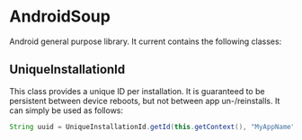 AndroidSoup
===========

Android general purpose library. It current contains the following classes:

UniqueInstallationId
------------
This class provides a unique ID per installation. It is guaranteed to be persistent between device reboots, but not between app un-/reinstalls. It can simply be used as follows:
```java
String uuid = UniqueInstallationId.getId(this.getContext(), "MyAppName");
```
